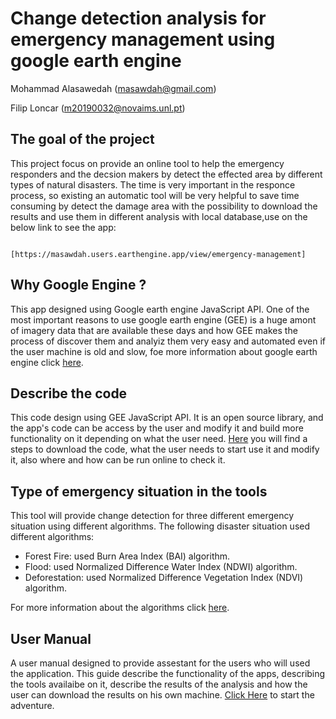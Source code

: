 # Change detection analysis for emergency management using google earth engine
 Mohammad Alasawedah (masawdah@gmail.com)

 Filip Loncar  (m20190032@novaims.unl.pt)

## The goal of the project
This project focus on provide an online tool to help the emergency responders and the decsion makers by detect the effected area by different types of natural disasters. The time is very important in the responce process, so existing an automatic tool will be very helpful to save time consuming by detect the damage area with the possibility to download the results and use them in different analysis with local database,use on the below link to see the app: 

                                              [https://masawdah.users.earthengine.app/view/emergency-management]

## Why Google Engine ?
This app designed using Google earth engine JavaScript API. One of the most important reasons to use google earth engine (GEE) is a huge amont of imagery data that are available these days and how GEE makes the process of discover them and analyiz them very easy and automated even if the user machine is old and slow, foe more information about google earth engine click [here](googleEngine.md).

## Describe the code 
This code design using GEE JavaScript API. It is an open source library, and the app's code can be access by the user and modify it and build more functionality on it depending on what the user need. [Here](codeUse.md) you will find a steps to download the code, what the user needs to start use it and modify it, also where and how can be run online to check it. 

## Type of emergency situation in the tools
This tool will provide change detection for three different emergency situation using different algorithms. 
The following disaster situation used different algorithms:

* Forest Fire: used Burn Area Index (BAI) algorithm.
* Flood: used Normalized Difference Water Index (NDWI) algorithm.
* Deforestation: used Normalized Difference Vegetation Index (NDVI) algorithm.

For more information about the algorithms click [here](algorithms.md).

## User Manual
A user manual designed to provide assestant for the users who will used the application. This guide describe the functionality of the apps, describing the tools availaibe on it, describe the results of the analysis and how the user can download the results on his own machine. [Click Here](userManual.md) to start the adventure.  





